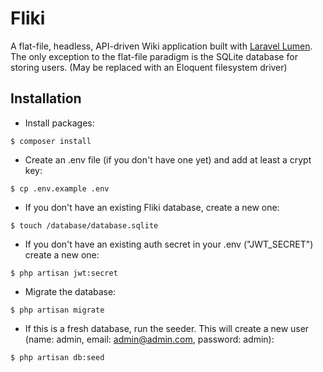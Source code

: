 # Fliki

A flat-file, headless, API-driven Wiki application built with [Laravel Lumen](https://lumen.laravel.com).
The only exception to the flat-file paradigm is the SQLite database for storing users. (May be replaced with an Eloquent filesystem driver)

## Installation

- Install packages:
```
$ composer install
```

- Create an .env file (if you don't have one yet) and add at least a crypt key:
```
$ cp .env.example .env
```

- If you don't have an existing Fliki database, create a new one:
```
$ touch /database/database.sqlite
```

- If you don't have an existing auth secret in your .env ("JWT_SECRET") create a new one:
```
$ php artisan jwt:secret
```

- Migrate the database:
```
$ php artisan migrate
```

- If this is a fresh database, run the seeder. This will create a new user (name: admin, email: admin@admin.com, password: admin):
```
$ php artisan db:seed
```
